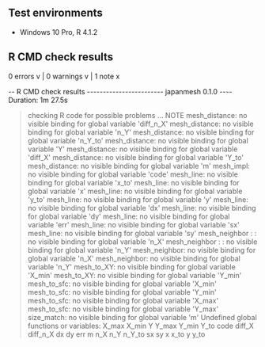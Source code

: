 ## Test environments
* Windows 10 Pro, R 4.1.2

## R CMD check results

0 errors v | 0 warnings v | 1 note x

-- R CMD check results ------------------------ japanmesh 0.1.0 ----
Duration: 1m 27.5s

> checking R code for possible problems ... NOTE
  mesh_distance: no visible binding for global variable 'diff_n_X'
  mesh_distance: no visible binding for global variable 'n_Y'
  mesh_distance: no visible binding for global variable 'n_Y_to'
  mesh_distance: no visible binding for global variable 'Y'
  mesh_distance: no visible binding for global variable 'diff_X'
  mesh_distance: no visible binding for global variable 'Y_to'
  mesh_distance: no visible binding for global variable 'm'
  mesh_impl: no visible binding for global variable 'code'
  mesh_line: no visible binding for global variable 'x_to'
  mesh_line: no visible binding for global variable 'x'
  mesh_line: no visible binding for global variable 'y_to'
  mesh_line: no visible binding for global variable 'y'
  mesh_line: no visible binding for global variable 'dx'
  mesh_line: no visible binding for global variable 'dy'
  mesh_line: no visible binding for global variable 'err'
  mesh_line: no visible binding for global variable 'sx'
  mesh_line: no visible binding for global variable 'sy'
  mesh_neighbor : <anonymous>: no visible binding for global variable
    'n_X'
  mesh_neighbor : <anonymous>: no visible binding for global variable
    'n_Y'
  mesh_neighbor: no visible binding for global variable 'n_X'
  mesh_neighbor: no visible binding for global variable 'n_Y'
  mesh_to_XY: no visible binding for global variable 'X_min'
  mesh_to_XY: no visible binding for global variable 'Y_min'
  mesh_to_sfc: no visible binding for global variable 'X_min'
  mesh_to_sfc: no visible binding for global variable 'Y_min'
  mesh_to_sfc: no visible binding for global variable 'X_max'
  mesh_to_sfc: no visible binding for global variable 'Y_max'
  size_match: no visible binding for global variable 'm'
  Undefined global functions or variables:
    X_max X_min Y Y_max Y_min Y_to code diff_X diff_n_X dx dy err m n_X
    n_Y n_Y_to sx sy x x_to y y_to
